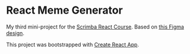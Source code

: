 # React Meme Generator

My third mini-project for the [Scrimba React Course](https://scrimba.com/learn/learnreact). Based on [this Figma design](https://www.figma.com/file/MoLwFPHNHJVrzdFurxHzNV/Meme-Generator).




This project was bootstrapped with [Create React App](https://github.com/facebook/create-react-app).
